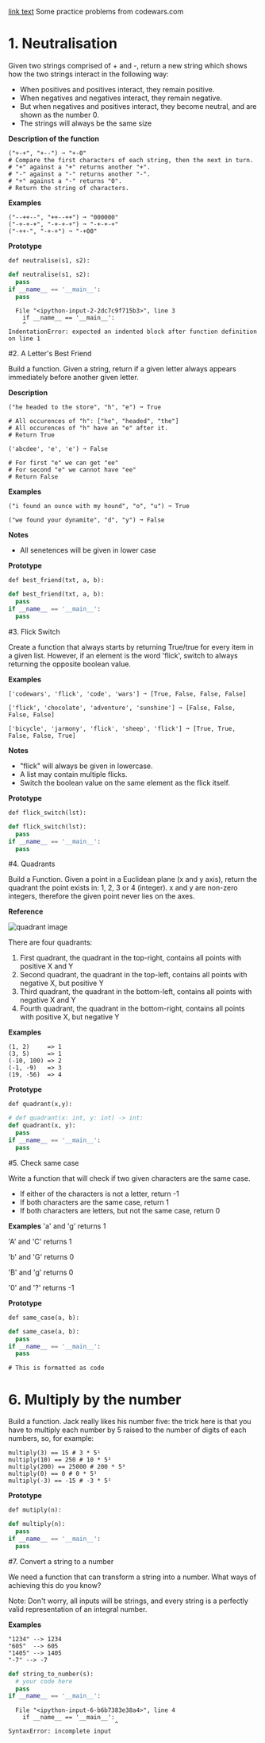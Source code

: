 [link text](https://)
Some practice problems from codewars.com

# 1. Neutralisation






Given two strings comprised of + and -, return a new string which shows how the two strings interact in the following way:

* When positives and positives interact, they remain positive.
* When negatives and negatives interact, they remain negative.
* But when negatives and positives interact, they become neutral, and are shown as the number 0.
* The strings will always be the same size

**Description of the function**
```
("+-+", "+--") ➞ "+-0"
# Compare the first characters of each string, then the next in turn.
# "+" against a "+" returns another "+".
# "-" against a "-" returns another "-".
# "+" against a "-" returns "0".
# Return the string of characters.
```

**Examples**
```
("--++--", "++--++") ➞ "000000"
("-+-+-+", "-+-+-+") ➞ "-+-+-+"
("-++-", "-+-+") ➞ "-+00"
```

**Prototype**
```
def neutralise(s1, s2):
```


```python
def neutralise(s1, s2):
  pass
if __name__ == '__main__':
  pass
```


      File "<ipython-input-2-2dc7c9f715b3>", line 3
        if __name__ == '__main__':
        ^
    IndentationError: expected an indented block after function definition on line 1



#2. A Letter's Best Friend

Build a function. Given a string, return if a given letter always appears immediately before another given letter.

**Description**
```
("he headed to the store", "h", "e") ➞ True

# All occurences of "h": ["he", "headed", "the"]
# All occurences of "h" have an "e" after it.
# Return True

('abcdee', 'e', 'e') ➞ False

# For first "e" we can get "ee"
# For second "e" we cannot have "ee"
# Return False
```

**Examples**
```
("i found an ounce with my hound", "o", "u") ➞ True

("we found your dynamite", "d", "y") ➞ False
```

**Notes**
* All senetences will be given in lower case


**Prototype**
```
def best_friend(txt, a, b):
```


```python
def best_friend(txt, a, b):
  pass
if __name__ == '__main__':
  pass
```

#3. Flick Switch


Create a function that always starts by returning True/true for every item in a given list.
However, if an element is the word 'flick', switch to always returning the opposite boolean value.

**Examples**
```
['codewars', 'flick', 'code', 'wars'] ➞ [True, False, False, False]

['flick', 'chocolate', 'adventure', 'sunshine'] ➞ [False, False, False, False]

['bicycle', 'jarmony', 'flick', 'sheep', 'flick'] ➞ [True, True, False, False, True]
```

**Notes**
* "flick" will always be given in lowercase.
* A list may contain multiple flicks.
* Switch the boolean value on the same element as the flick itself.

**Prototype**
```
def flick_switch(lst):
```


```python
def flick_switch(lst):
  pass
if __name__ == '__main__':
  pass
```

#4. Quadrants


Build a Function. Given a point in a Euclidean plane (x and y axis), return the quadrant the point exists in: 1, 2, 3 or 4 (integer). x and y are non-zero integers, therefore the given point never lies on the axes.

**Reference**

![quadrant image](https://raw.githubusercontent.com/manloloy/EE160Images/main/quadrant.png)

There are four quadrants:

1. First quadrant, the quadrant in the top-right, contains all points with positive X and Y
2. Second quadrant, the quadrant in the top-left, contains all points with negative X, but positive Y
3. Third quadrant, the quadrant in the bottom-left, contains all points with negative X and Y
4. Fourth quadrant, the quadrant in the bottom-right, contains all points with positive X, but negative Y


**Examples**
```
(1, 2)     => 1
(3, 5)     => 1
(-10, 100) => 2
(-1, -9)   => 3
(19, -56)  => 4
```


**Prototype**
```
def quadrant(x,y):
```


```python
# def quadrant(x: int, y: int) -> int:
def quadrant(x, y):
  pass
if __name__ == '__main__':
  pass
```

#5. Check same case


Write a function that will check if two given characters are the same case.

* If either of the characters is not a letter, return -1
* If both characters are the same case, return 1
* If both characters are letters, but not the same case, return 0

**Examples**
'a' and 'g' returns 1

'A' and 'C' returns 1

'b' and 'G' returns 0

'B' and 'g' returns 0

'0' and '?' returns -1

**Prototype**
```
def same_case(a, b):
```


```python
def same_case(a, b):
  pass
if __name__ == '__main__':
  pass
```



```
# This is formatted as code
```

# 6. Multiply by the number

Build a function. Jack really likes his number five: the trick here is that you have to multiply each number by 5 raised to the number of digits of each numbers, so, for example:
```
multiply(3) == 15 # 3 * 5¹
multiply(10) == 250 # 10 * 5²
multiply(200) == 25000 # 200 * 5³
multiply(0) == 0 # 0 * 5¹
multiply(-3) == -15 # -3 * 5¹
```

**Prototype**
```
def mutiply(n):
```


```python
def multiply(n):
  pass
if __name__ == '__main__':
  pass
```

#7. Convert a string to a number

We need a function that can transform a string into a number. What ways of achieving this do you know?

Note: Don't worry, all inputs will be strings, and every string is a perfectly valid representation of an integral number.

**Examples**
```
"1234" --> 1234
"605"  --> 605
"1405" --> 1405
"-7" --> -7
```


```python
def string_to_number(s):
  # your code here
  pass
if __name__ == '__main__':
```


      File "<ipython-input-6-b6b7383e38a4>", line 4
        if __name__ == '__main__':
                                  ^
    SyntaxError: incomplete input


